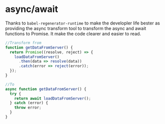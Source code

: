 # async/await

Thanks to `babel-regenerator-runtime` to make the developler life bester as providing the async transform tool to transform the async and await functions to Promise.
It make the code clearer and easier to read.

```javascript
//Transform from
function getDataFromServer() {
  return Promise((resolve, reject) => {
    loadDataFromServer()
      .then(data => resolve(data))
      .catch(error => reject(error));
  });
}

//To
async function getDataFromServer() {
  try {
    return await loadDataFromServer();
  } catch (error) {
    throw error;
  }
}
```
